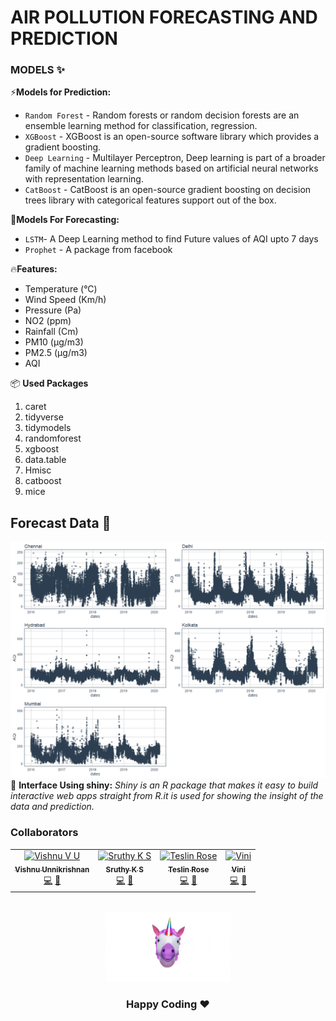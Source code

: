 # AIR POLLUTION FORECASTING AND PREDICTION
### MODELS ✨


⚡️**Models for Prediction:**
 - `Random Forest` - Random forests or random decision forests are an ensemble learning method for classification, regression.
 - `XGBoost` - XGBoost is an open-source software library which provides a gradient boosting.
 - `Deep Learning` - Multilayer Perceptron, Deep learning is part of a broader family of machine learning methods based on artificial   neural networks with representation learning.
 - `CatBoost` - CatBoost is an open-source gradient boosting on decision trees library with categorical features support out of the box.

🌈**Models For Forecasting:**

 - `LSTM`- A Deep Learning method to find Future values of AQI upto 7 days 
 - `Prophet` - A package from facebook


🔥**Features:**
 - Temperature (°C)
 - Wind Speed (Km/h)
 - Pressure (Pa)
 - NO2 (ppm)
 - Rainfall (Cm)
 - PM10 (μg/m3)
 - PM2.5 (μg/m3)
 - AQI


📦 **Used Packages**
 1. caret
 2. tidyverse
 3. tidymodels
 4. randomforest
 5. xgboost
 6. data.table
 7. Hmisc
 8. catboost
 9. mice
 ## Forecast Data 📝
 ![](images/Forecast.png)
🚀 **Interface Using shiny:**
_Shiny is an R package that makes it easy to build interactive web apps straight from R.it is used for showing the insight of the data and prediction._
### Collaborators <!-- ALL-CONTRIBUTORS-BADGE:START - Do not remove or modify this section -->
<!-- ALL-CONTRIBUTORS-BADGE:END -->

<!-- ALL-CONTRIBUTORS-LIST:START - Do not remove or modify this section -->
<!-- prettier-ignore -->
<table>
  <tr>
   <td align="center"><a href="https://github.com/grtvishnu"><img src="https://avatars3.githubusercontent.com/u/36582881?s=400&v=4" width="100px;" alt="Vishnu V U"/><br /><sub><b>Vishnu Unnikrishnan</b></sub></a><br /><a href="https://github.com/grtvishnu" title="Code">💻</a> <a href="#design-Grtvishnu" title="Design">🎨</a></td>
    <td align="center"><a href="https://github.com/sruthi026"><img src="https://avatars0.githubusercontent.com/u/57868281?s=400&v=4" width="100px;" alt="Sruthy K S"/><br /><sub><b>Sruthy K S</b></sub></a><br /><a href="https://github.com/sruthi026author=liyasthomas" title="Code">💻</a> <a href="#design-sruthy" title="Design">🎨</a></td>
    <td align="center"><a href="https://github.com/TESLINR"><img src="https://avatars1.githubusercontent.com/u/32611761?s=400&v=4" width="100px;" alt="Teslin Rose"/><br /><sub><b>Teslin Rose</b></sub></a><br /><a href="https://github.com/TESLINR" title="Code">💻</a> <a href="#design-Teslin" title="Design">🎨</a></td>
   <td align="center"><a href="https://github.com/vini1998"><img src="https://avatars0.githubusercontent.com/u/36506887?s=400&v=4" width="100px;" alt="Vini"/><br /><sub><b>Vini</b></sub></a><br /><a href="https://github.com/vini1998" title="Code">💻</a> <a href="#design-vini" title="Design">🎨</a></td>
   
 </tr>
</table>
<div align="center">
  <br>
  <a href="https://postwoman.io"><img src="https://raw.githubusercontent.com/liyasthomas/templates/master/assets/logo.gif" alt="Postwoman.io" width="200"></a>
  <br>
  <h3>Happy Coding ❤︎</h3>
</div>
